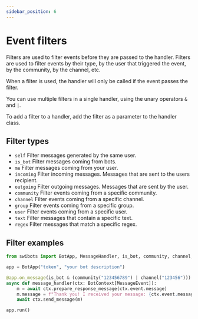 ```yaml
---
sidebar_position: 6
---
```


# Event filters

Filters are used to filter events before they are passed to the handler. Filters are used to filter events by their type, by the user that triggered the event, by the community, by the channel, etc.

When a filter is used, the handler will only be called if the event passes the filter.

You can use multiple filters in a single handler, using the unary operators `&` and `|`.

To add a filter to a handler, add the filter as a parameter to the handler class.

## Filter types

- `self`  Filter messages generated by the same user.
- `is_bot` Filter messages coming from bots.
- `me` Filter messages coming from your user.
- `incoming` Filter incoming messages. Messages that are sent to the users recipient.
- `outgoing` Filter outgoing messages. Messages that are sent by the user.
- `community` Filter events coming from a specific community.
- `channel` Filter events coming from a specific channel.
- `group` Filter events coming from a specific group.
- `user` Filter events coming from a specific user.
- `text` Filter messages that contain a specific text.
- `regex` Filter messages that match a specific regex.

## Filter examples

```python
from swibots import BotApp, MessageHandler, is_bot, community, channel, user, text, regex

app = BotApp("token", "your bot description")

@app.on_message(is_bot & (community("123456789") | channel("123456")))
async def message_handler(ctx: BotContext[MessageEvent]):
    m = await ctx.prepare_response_message(ctx.event.message)
    m.message = f"Thank you! I received your message: {ctx.event.message.message}"
    await ctx.send_message(m)

app.run()
```
